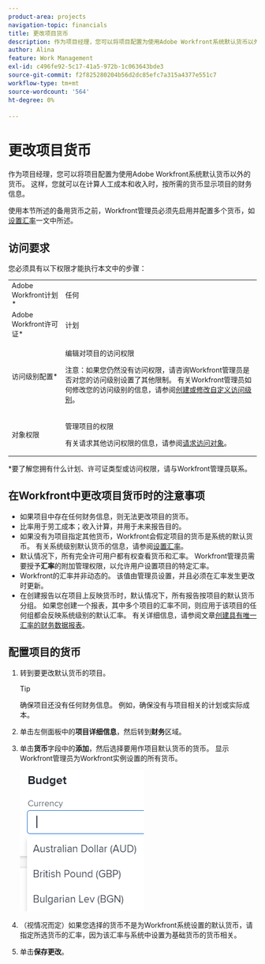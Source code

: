 ```yaml
---
product-area: projects
navigation-topic: financials
title: 更改项目货币
description: 作为项目经理，您可以将项目配置为使用Adobe Workfront系统默认货币以外的货币。 这样，您就可以在计算人工成本和收入时，按所需的货币显示项目的财务信息。
author: Alina
feature: Work Management
exl-id: c496fe92-5c17-41a5-972b-1c063643bde3
source-git-commit: f2f825280204b56d2dc85efc7a315a4377e551c7
workflow-type: tm+mt
source-wordcount: '564'
ht-degree: 0%

---
```


# 更改项目货币

作为项目经理，您可以将项目配置为使用Adobe Workfront系统默认货币以外的货币。 这样，您就可以在计算人工成本和收入时，按所需的货币显示项目的财务信息。

使用本节所述的备用货币之前，Workfront管理员必须先启用并配置多个货币，如[设置汇率](../../../administration-and-setup/manage-workfront/exchange-rates/set-up-exchange-rates.md)一文中所述。

## 访问要求

您必须具有以下权限才能执行本文中的步骤：

<table style="table-layout:auto"> 
 <col> 
 <col> 
 <tbody> 
  <tr> 
   <td role="rowheader">Adobe Workfront计划*</td> 
   <td> <p>任何</p> </td> 
  </tr> 
  <tr> 
   <td role="rowheader">Adobe Workfront许可证*</td> 
   <td> <p>计划 </p> </td> 
  </tr> 
  <tr> 
   <td role="rowheader">访问级别配置*</td> 
   <td> <p>编辑对项目的访问权限</p> <p>注意：如果您仍然没有访问权限，请咨询Workfront管理员是否对您的访问级别设置了其他限制。 有关Workfront管理员如何修改您的访问级别的信息，请参阅<a href="../../../administration-and-setup/add-users/configure-and-grant-access/create-modify-access-levels.md" class="MCXref xref">创建或修改自定义访问级别</a>。</p> </td> 
  </tr> 
  <tr> 
   <td role="rowheader">对象权限</td> 
   <td> <p>管理项目的权限</p> <p>有关请求其他访问权限的信息，请参阅<a href="../../../workfront-basics/grant-and-request-access-to-objects/request-access.md" class="MCXref xref">请求访问对象</a>。</p> </td> 
  </tr> 
 </tbody> 
</table>

&#42;要了解您拥有什么计划、许可证类型或访问权限，请与Workfront管理员联系。

## 在Workfront中更改项目货币时的注意事项

* 如果项目中存在任何财务信息，则无法更改项目的货币。
* 比率用于劳工成本；收入计算，并用于未来报告目的。
* 如果没有为项目指定其他货币，Workfront会假定项目的货币是系统的默认货币。 有关系统级别默认货币的信息，请参阅[设置汇率](../../../administration-and-setup/manage-workfront/exchange-rates/set-up-exchange-rates.md)。
* 默认情况下，所有完全许可用户都有权查看货币和汇率。 Workfront管理员需要授予&#x200B;**汇率**&#x200B;的附加管理权限，以允许用户设置项目的特定汇率。
* Workfront的汇率并非动态的。 该值由管理员设置，并且必须在汇率发生更改时更新。
* 在创建报告以在项目上反映货币时，默认情况下，所有报告按项目的默认货币分组。 如果您创建一个报表，其中多个项目的汇率不同，则应用于该项目的任何组都会反映系统级别的默认汇率。 有关详细信息，请参阅文章[创建具有唯一汇率的财务数据报表](../../../reports-and-dashboards/reports/creating-and-managing-reports/create-financial-data-reports-unique-exchange-rates.md)。

## 配置项目的货币

1. 转到要更改默认货币的项目。

   >[!TIP]
   >
   >确保项目还没有任何财务信息。 例如，确保没有与项目相关的计划或实际成本。

1. 单击左侧面板中的&#x200B;**项目详细信息**，然后转到&#x200B;**财务**&#x200B;区域。
1. 单击&#x200B;**货币**&#x200B;字段中的&#x200B;**添加**，然后选择要用作项目默认货币的货币。 显示Workfront管理员为Workfront实例设置的所有货币。

   ![](assets/currency-on-project-expanded-nwe.png)

1. （视情况而定）如果您选择的货币不是为Workfront系统设置的默认货币，请指定所选货币的汇率，因为该汇率与系统中设置为基础货币的货币相关。
1. 单击&#x200B;**保存更改**。
